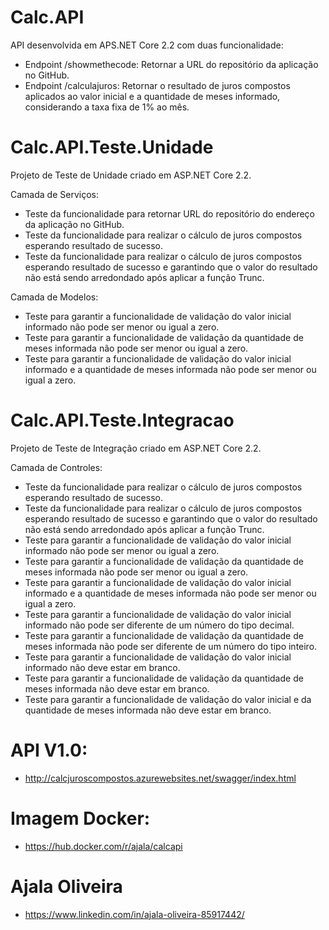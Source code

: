 # Calc.API
API desenvolvida em APS.NET Core 2.2 com duas funcionalidade:

- Endpoint /showmethecode: Retornar a URL do repositório da aplicação no GitHub.
- Endpoint /calculajuros: Retornar o resultado de juros compostos aplicados ao valor inicial e a quantidade de meses informado, considerando a taxa fixa de 1% ao mês.

# Calc.API.Teste.Unidade
Projeto de Teste de Unidade criado em ASP.NET Core 2.2.

Camada de Serviços:
* Teste da funcionalidade para retornar URL do repositório do endereço da aplicação no GitHub.
* Teste da funcionalidade para realizar o cálculo de juros compostos esperando resultado de sucesso.
* Teste da funcionalidade para realizar o cálculo de juros compostos esperando resultado de sucesso e garantindo que o valor do resultado não está sendo arredondado após aplicar a função Trunc.

Camada de Modelos:
* Teste para garantir a funcionalidade de validação do valor inicial informado não pode ser menor ou igual a zero.
* Teste para garantir a funcionalidade de validação da quantidade de meses informada não pode ser menor ou igual a zero.
* Teste para garantir a funcionalidade de validação do valor inicial informado e a quantidade de meses informada não pode ser menor ou igual a zero.

# Calc.API.Teste.Integracao
Projeto de Teste de Integração criado em ASP.NET Core 2.2.

Camada de Controles:
* Teste da funcionalidade para realizar o cálculo de juros compostos esperando resultado de sucesso.
* Teste da funcionalidade para realizar o cálculo de juros compostos esperando resultado de sucesso e garantindo que o valor do resultado não está sendo arredondado após aplicar a função Trunc.
* Teste para garantir a funcionalidade de validação do valor inicial informado não pode ser menor ou igual a zero.
* Teste para garantir a funcionalidade de validação da quantidade de meses informada não pode ser menor ou igual a zero.
* Teste para garantir a funcionalidade de validação do valor inicial informado e a quantidade de meses informada não pode ser menor ou igual a zero.
* Teste para garantir a funcionalidade de validação do valor inicial informado não pode ser diferente de um número do tipo decimal.
* Teste para garantir a funcionalidade de validação da quantidade de meses informada não pode ser diferente de um número do tipo inteiro.
* Teste para garantir a funcionalidade de validação do valor inicial informado não deve estar em branco.
* Teste para garantir a funcionalidade de validação da quantidade de meses informada não deve estar em branco.
* Teste para garantir a funcionalidade de validação do valor inicial e da quantidade de meses informada não deve estar em branco.

# API V1.0:
- http://calcjuroscompostos.azurewebsites.net/swagger/index.html

# Imagem Docker:
- https://hub.docker.com/r/ajala/calcapi

# Ajala Oliveira
- https://www.linkedin.com/in/ajala-oliveira-85917442/

